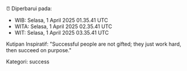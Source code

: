 ⏰ Diperbarui pada:
- WIB: Selasa, 1 April 2025 01.35.41 UTC
- WITA: Selasa, 1 April 2025 02.35.41 UTC
- WIT: Selasa, 1 April 2025 03.35.41 UTC

Kutipan Inspiratif:
"Successful people are not gifted; they just work hard, then succeed on purpose."


Kategori: success

